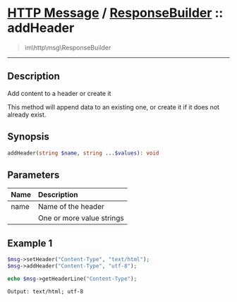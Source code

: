 # [HTTP Message](http.md) / [ResponseBuilder](http-ResponseBuilder.md) :: addHeader
 > im\http\msg\ResponseBuilder
____

## Description
Add content to a header or create it

This method will append data to an existing one, or
create it if it does not already exist.

## Synopsis
```php
addHeader(string $name, string ...$values): void
```

## Parameters
| Name | Description |
| :--- | :---------- |
| name | Name of the header |
|  | One or more value strings |

## Example 1
```php
$msg->setHeader("Content-Type", "text/html");
$msg->addHeader("Content-Type", "utf-8");

echo $msg->getHeaderLine("Content-Type");
```

```
Output: text/html; utf-8
```
